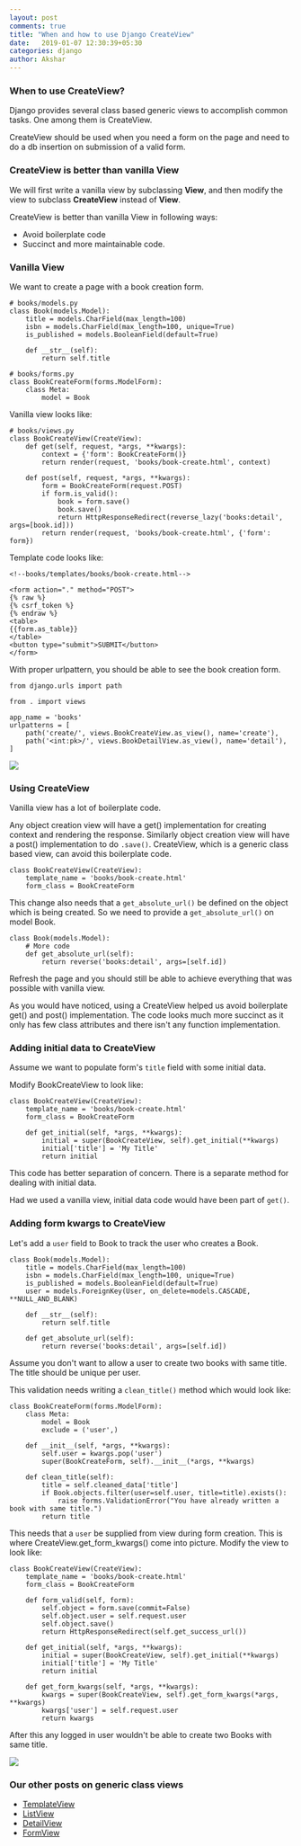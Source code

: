 ```yaml
---
layout: post
comments: true
title: "When and how to use Django CreateView"
date:   2019-01-07 12:30:39+05:30
categories: django
author: Akshar
---
```


### When to use CreateView?

Django provides several class based generic views to accomplish common tasks. One among them is CreateView.

CreateView should be used when you need a form on the page and need to do a db insertion on submission of a valid form.

### CreateView is better than vanilla View

We will first write a vanilla view by subclassing **View**, and then modify the view to subclass **CreateView** instead of **View**.

CreateView is better than vanilla View in following ways:

* Avoid boilerplate code
* Succinct and more maintainable code.

### Vanilla View

We want to create a page with a book creation form.

    # books/models.py
    class Book(models.Model):
        title = models.CharField(max_length=100)
        isbn = models.CharField(max_length=100, unique=True)
        is_published = models.BooleanField(default=True)

        def __str__(self):
            return self.title

    # books/forms.py
    class BookCreateForm(forms.ModelForm):
        class Meta:
            model = Book

Vanilla view looks like:

    # books/views.py
    class BookCreateView(CreateView):
        def get(self, request, *args, **kwargs):
            context = {'form': BookCreateForm()}
            return render(request, 'books/book-create.html', context)

        def post(self, request, *args, **kwargs):
            form = BookCreateForm(request.POST)
            if form.is_valid():
                book = form.save()
                book.save()
                return HttpResponseRedirect(reverse_lazy('books:detail', args=[book.id]))
            return render(request, 'books/book-create.html', {'form': form})


Template code looks like:

    <!--books/templates/books/book-create.html-->

    <form action="." method="POST">
    {% raw %}
    {% csrf_token %}
    {% endraw %}
    <table>
    {{form.as_table}}
    </table>
    <button type="submit">SUBMIT</button>
    </form>

With proper urlpattern, you should be able to see the book creation form.

    from django.urls import path

    from . import views

    app_name = 'books'
    urlpatterns = [
        path('create/', views.BookCreateView.as_view(), name='create'),
        path('<int:pk>/', views.BookDetailView.as_view(), name='detail'),
    ]

![](/assets/images/django-gcbv/createview-vanilla.png)

### Using CreateView

Vanilla view has a lot of boilerplate code.

Any object creation view will have a get() implementation for creating context and rendering the response. Similarly object creation view will have a post() implementation to do `.save()`. CreateView, which is a generic class based view, can avoid this boilerplate code.

    class BookCreateView(CreateView):
        template_name = 'books/book-create.html'
        form_class = BookCreateForm

This change also needs that a `get_absolute_url()` be defined on the object which is being created. So we need to provide a `get_absolute_url()` on model Book.

    class Book(models.Model):
        # More code
        def get_absolute_url(self):
            return reverse('books:detail', args=[self.id])

Refresh the page and you should still be able to achieve everything that was possible with vanilla view.

As you would have noticed, using a CreateView helped us avoid boilerplate get() and post() implementation. The code looks much more succinct as it only has few class attributes and there isn't any function implementation.

### Adding initial data to CreateView

Assume we want to populate form's `title` field with some initial data.

Modify BookCreateView to look like:

    class BookCreateView(CreateView):
        template_name = 'books/book-create.html'
        form_class = BookCreateForm

        def get_initial(self, *args, **kwargs):
            initial = super(BookCreateView, self).get_initial(**kwargs)
            initial['title'] = 'My Title'
            return initial

This code has better separation of concern. There is a separate method for dealing with initial data.

Had we used a vanilla view, initial data code would have been part of `get()`.

### Adding form kwargs to CreateView

Let's add a `user` field to Book to track the user who creates a Book.

    class Book(models.Model):
        title = models.CharField(max_length=100)
        isbn = models.CharField(max_length=100, unique=True)
        is_published = models.BooleanField(default=True)
        user = models.ForeignKey(User, on_delete=models.CASCADE, **NULL_AND_BLANK)

        def __str__(self):
            return self.title

        def get_absolute_url(self):
            return reverse('books:detail', args=[self.id])

Assume you don't want to allow a user to create two books with same title. The title should be unique per user.

This validation needs writing a `clean_title()` method which would look like:

    class BookCreateForm(forms.ModelForm):
        class Meta:
            model = Book
            exclude = ('user',)

        def __init__(self, *args, **kwargs):
            self.user = kwargs.pop('user')
            super(BookCreateForm, self).__init__(*args, **kwargs)

        def clean_title(self):
            title = self.cleaned_data['title']
            if Book.objects.filter(user=self.user, title=title).exists():
                raise forms.ValidationError("You have already written a book with same title.")
            return title

This needs that a `user` be supplied from view during form creation. This is where CreateView.get_form_kwargs() come into picture. Modify the view to look like:

    class BookCreateView(CreateView):
        template_name = 'books/book-create.html'
        form_class = BookCreateForm

        def form_valid(self, form):
            self.object = form.save(commit=False)
            self.object.user = self.request.user
            self.object.save()
            return HttpResponseRedirect(self.get_success_url())

        def get_initial(self, *args, **kwargs):
            initial = super(BookCreateView, self).get_initial(**kwargs)
            initial['title'] = 'My Title'
            return initial

        def get_form_kwargs(self, *args, **kwargs):
            kwargs = super(BookCreateView, self).get_form_kwargs(*args, **kwargs)
            kwargs['user'] = self.request.user
            return kwargs

After this any logged in user wouldn't be able to create two Books with same title.

![](/assets/images/django-gcbv/createview-clean-title.png)

### Our other posts on generic class views

* <a href="https://www.agiliq.com/blog/2017/12/when-and-how-use-django-templateview/" target="_blank">TemplateView</a>
* <a href="https://www.agiliq.com/blog/2017/12/when-and-how-use-django-listview/" target="_blank">ListView</a>
* <a href="https://www.agiliq.com/blog/2019/01/django-when-and-how-use-detailview/" target="_blank">DetailView</a>
* <a href="https://www.agiliq.com/blog/2019/01/django-formview/" target="_blank">FormView</a>
